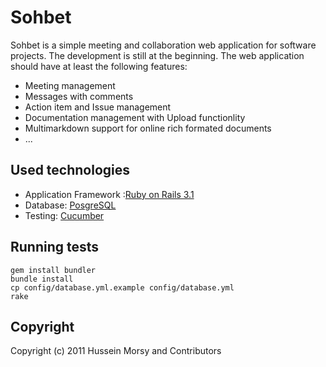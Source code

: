 # Sohbet

Sohbet is a simple meeting and collaboration web application for software projects.
The development is still at the beginning. The web application should
have at least the following features:

* Meeting management
* Messages with comments
* Action item and Issue management
* Documentation management with Upload functionlity
* Multimarkdown support for online rich formated documents
* ...

## Used technologies

* Application Framework :[Ruby on Rails
  3.1]("http://www.rubyonrails.org")
* Database: [PosgreSQL]("http://www.postgresql.org/")
* Testing: [Cucumber]("http://cukes.info/")

## Running tests

    gem install bundler
    bundle install
    cp config/database.yml.example config/database.yml
    rake

## Copyright

Copyright (c) 2011 Hussein Morsy and Contributors
